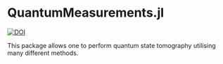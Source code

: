 # QuantumMeasurements.jl

[![DOI](https://zenodo.org/badge/870243634.svg)](https://doi.org/10.5281/zenodo.14009331)

This package allows one to perform quantum state tomography utilising many different methods.
